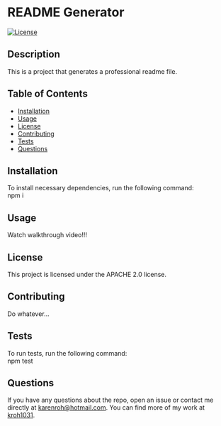 # README Generator  
  [![License](https://img.shields.io/badge/License-Apache%202.0-blue.svg)](https://opensource.org/licenses/Apache-2.0)  
## Description
This is a project that generates a professional readme file.
## Table of Contents 
* [Installation](#installation)
* [Usage](#usage)
* [License](#license)
* [Contributing](#contributing)
* [Tests](#tests)
* [Questions](#questions)
## Installation
To install necessary dependencies, run the following command:  
npm i
## Usage  
Watch walkthrough video!!!
## License    
This project is licensed under the APACHE 2.0 license.
## Contributing  
Do whatever...
## Tests  
To run tests, run the following command:  
npm test
## Questions  
If you have any questions about the repo, open an issue or contact me directly at karenroh@hotmail.com. You can find more of my work at [kroh1031](https://github.com/kroh1031).
